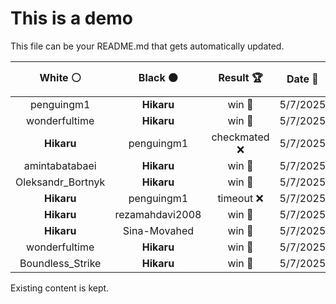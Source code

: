 # This is a demo

This file can be your README.md that gets automatically updated.

<!--START_SECTION:chessStats-->
<!-- Automatically generated with https://github.com/Balastrong/chess-stats-action -->

| White ⚪ | Black ⚫ | Result 🏆 | Date 📅 | Position 🗺️ |
|:---:|:---:|:---:|:---:|:---:|
| penguingm1 | **Hikaru** | win 🥇 | 5/7/2025 | <a href="http://www.ee.unb.ca/cgi-bin/tervo/fen.pl?select=8/pp3pk1/3p4/P2Pr1p1/2b2K2/2P2P2/6r1/8 w - - 0 33">Link</a> |
| wonderfultime | **Hikaru** | win 🥇 | 5/7/2025 | <a href="http://www.ee.unb.ca/cgi-bin/tervo/fen.pl?select=1k6/8/8/3R4/p7/K7/8/r7 w - - 5 84">Link</a> |
| **Hikaru** | penguingm1 | checkmated ❌ | 5/7/2025 | <a href="http://www.ee.unb.ca/cgi-bin/tervo/fen.pl?select=Q7/5k1p/5p2/1P6/6b1/6P1/4q2P/3q2K1 w - - 0 51">Link</a> |
| amintabatabaei | **Hikaru** | win 🥇 | 5/7/2025 | <a href="http://www.ee.unb.ca/cgi-bin/tervo/fen.pl?select=8/8/6p1/4Rb2/5P1p/6k1/K7/8 w - - 1 58">Link</a> |
| Oleksandr_Bortnyk | **Hikaru** | win 🥇 | 5/7/2025 | <a href="http://www.ee.unb.ca/cgi-bin/tervo/fen.pl?select=1k6/1p6/p5bN/8/7P/P4pP1/1P3r1K/8 w - - 0 43">Link</a> |
| **Hikaru** | penguingm1 | timeout ❌ | 5/7/2025 | <a href="http://www.ee.unb.ca/cgi-bin/tervo/fen.pl?select=8/6n1/6P1/1p6/8/6K1/k7/7q w - - 0 82">Link</a> |
| **Hikaru** | rezamahdavi2008 | win 🥇 | 5/7/2025 | <a href="http://www.ee.unb.ca/cgi-bin/tervo/fen.pl?select=8/4n1pk/b1pNp2p/p3P2P/2P3r1/PN6/1P1R3K/4R3 b - - 0 36">Link</a> |
| **Hikaru** | Sina-Movahed | win 🥇 | 5/7/2025 | <a href="http://www.ee.unb.ca/cgi-bin/tervo/fen.pl?select=8/8/2p2n1p/P4p1k/2P2BpP/1P4P1/5P1K/8 b - - 0 38">Link</a> |
| wonderfultime | **Hikaru** | win 🥇 | 5/7/2025 | <a href="http://www.ee.unb.ca/cgi-bin/tervo/fen.pl?select=4Q3/4p1kp/B1r2p2/2q2P2/4p1Pp/8/P4P2/6K1 b - - 3 41">Link</a> |
| Boundless_Strike | **Hikaru** | win 🥇 | 5/7/2025 | <a href="http://www.ee.unb.ca/cgi-bin/tervo/fen.pl?select=5k2/pr6/8/5nP1/5p2/1B1pp3/PP1R1K2/8 w - - 0 32">Link</a> |

<!--END_SECTION:chessStats-->

Existing content is kept.
